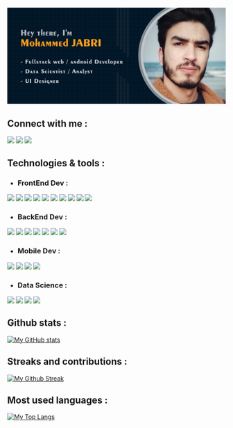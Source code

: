 <!-- Banner Image -->
![Banner Image](./assets/banner.png)

## Connect with me :
[![](https://img.shields.io/badge/‎-LinkedIn-informational?style=for-the-badge&logo=linkedin&logoColor=white&color=7658d1)](https://www.linkedin.com/in/mjr-1/)
[![](https://img.shields.io/badge/‎-Instagram-informational?style=for-the-badge&logo=instagram&logoColor=white&color=e3bb86)](https://www.instagram.com/med.jabri.1/)
[![](https://img.shields.io/badge/‎-Facebook-informational?style=for-the-badge&logo=facebook&logoColor=white&color=7658d1)](https://www.facebook.com/mjr.med/)

## Technologies & tools :
 - ### FrontEnd Dev :
 ![](https://img.shields.io/badge/‎-HTML5-informational?style=flat&logo=html5&logoColor=white&color=e3bb86)
 ![](https://img.shields.io/badge/‎-CSS3-informational?style=flat&logo=css3&logoColor=white&color=57bda2)
 ![](https://img.shields.io/badge/‎-Javascript-informational?style=flat&logo=javascript&logoColor=white&color=e3bb86)
 ![](https://img.shields.io/badge/‎-SASS-informational?style=flat&logo=sass&logoColor=white&color=57bda2)
 ![](https://img.shields.io/badge/‎-AJAX-informational?style=flat&logo=ajax&logoColor=white&color=e3bb86)
 ![](https://img.shields.io/badge/‎-Boostrap-informational?style=flat&logo=bootstrap&logoColor=white&color=57bda2)
 ![](https://img.shields.io/badge/‎-ReactJS-informational?style=flat&logo=react&logoColor=white&color=e3bb86)
 ![](https://img.shields.io/badge/‎-VueJS-informational?style=flat&logo=vuedotjs&logoColor=white&color=57bda2)
 ![](https://img.shields.io/badge/‎-jQuery-informational?style=flat&logo=jquery&logoColor=white&color=e3bb86)
 ![](https://img.shields.io/badge/‎-Sockets-informational?style=flat&logo=socketdotio&logoColor=white&color=57bda2)

 - ### BackEnd Dev :
 ![](https://img.shields.io/badge/‎-PHP-informational?style=flat&logo=php&logoColor=white&color=e3bb86)
 ![](https://img.shields.io/badge/‎-Laravel-informational?style=flat&logo=laravel&logoColor=white&color=57bda2)
 ![](https://img.shields.io/badge/‎-Symfony-informational?style=flat&logo=symfony&logoColor=white&color=e3bb86)
 ![](https://img.shields.io/badge/‎-MySQL-informational?style=flat&logo=mysql&logoColor=white&color=57bda2)
 ![](https://img.shields.io/badge/‎-SQLite-informational?style=flat&logo=sqlite&logoColor=white&color=e3bb86)
 ![](https://img.shields.io/badge/‎-Oracle-informational?style=flat&logo=oracle&logoColor=white&color=57bda2)
 ![](https://img.shields.io/badge/‎-API-informational?style=flat&logo=fastapi&logoColor=white&color=e3bb86)

 - ### Mobile Dev :
 ![](https://img.shields.io/badge/‎-Android-informational?style=flat&logo=android&logoColor=white&color=e3bb86)
 ![](https://img.shields.io/badge/‎-Java-informational?style=flat&logo=java&logoColor=white&color=57bda2)
 ![](https://img.shields.io/badge/‎-XML-informational?style=flat&logo=xml&logoColor=white&color=e3bb86)
 ![](https://img.shields.io/badge/‎-SQLite-informational?style=flat&logo=sqlite&logoColor=white&color=57bda2)
 
 - ### Data Science :
 ![](https://img.shields.io/badge/‎-R-informational?style=flat&logo=r&logoColor=white&color=e3bb86)
 ![](https://img.shields.io/badge/‎-Shiny-informational?style=flat&logo=shiny&logoColor=white&color=57bda2)
 ![](https://img.shields.io/badge/‎-Power%20BI-informational?style=flat&logo=powerbi&logoColor=white&color=e3bb86)
 ![](https://img.shields.io/badge/‎-MS%20Excel-informational?style=flat&logo=microsoftexcel&logoColor=white&color=57bda2)

## Github stats :
[![My GitHub stats](https://github-readme-stats.vercel.app/api?username=medjabri1&show_icons=true&count_private=true&hide=issues&theme=react)](https://github.com/medjabri1)

## Streaks and contributions :
[![My Github Streak](https://github-readme-streak-stats.herokuapp.com?user=medjabri1&theme=react)](https://github.com/medjabri1)

## Most used languages :
[![My Top Langs](https://github-readme-stats.vercel.app/api/top-langs/?username=medjabri1&theme=react&langs_count=12&layout=compact)](https://github.com/medjabri1)

<p style="display:none" align="left"> <img src="https://komarev.com/ghpvc/?username=medjabri1&label=Profile%20views&color=0e75b6&style=flat" alt="medjabri1" /> </p>
